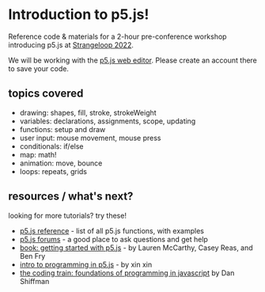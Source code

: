 # Introduction to p5.js!
Reference code &amp; materials for a 2-hour pre-conference workshop introducing p5.js at [Strangeloop 2022](https://www.thestrangeloop.com/).

We will be working with the [p5.js web editor](https://editor.p5js.org/). Please create an account there to save your code.

## topics covered

* drawing: shapes, fill, stroke, strokeWeight
* variables: declarations, assignments, scope, updating
* functions: setup and draw
* user input: mouse movement, mouse press
* conditionals: if/else
* map: math!
* animation: move, bounce
* loops: repeats, grids


## resources / what's next?

looking for more tutorials? try these!

* [p5.js reference](https://p5js.org/reference/) - list of all p5.js functions, with examples
* [p5.js forums](https://discourse.processing.org/c/p5js) - a good place to ask questions and get help
* [book: getting started with p5.js](https://www.amazon.com/Make-Interactive-Graphics-JavaScript-Processing/dp/1457186772) - by Lauren McCarthy, Casey Reas, and Ben Fry
* [intro to programming in p5.js](https://www.youtube.com/playlist?list=PLT233rQkMw761t_nQ_6GkejNT1g3Ew4PU) - by xin xin
* [the coding train: foundations of programming in javascript](https://www.youtube.com/watch?v=yPWkPOfnGsw&list=PLRqwX-V7Uu6Zy51Q-x9tMWIv9cueOFTFA) by Dan Shiffman
